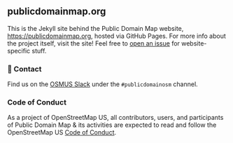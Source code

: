 ## publicdomainmap.org

This is the Jekyll site behind the Public Domain Map website, https://publicdomainmap.org, hosted via GitHub Pages. For more info about the project itself, visit the site! Feel free to [open an issue](https://github.com/publicdomainmap/publicdomainmap.org/issues) for website-specific stuff.

### :wave: Contact

Find us on the [OSMUS Slack](https://osmus.slack.com) under the `#publicdomainosm` channel.

### Code of Conduct

As a project of OpenStreetMap US, all contributors, users, and participants of Public Domain Map & its activities are expected to read and follow the OpenStreetMap US [Code of Conduct](https://wiki.openstreetmap.org/wiki/Foundation/Local_Chapters/United_States/Code_of_Conduct_Committee/OSM_US_Code_of_Conduct). 
